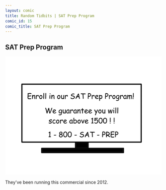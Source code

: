 ```yaml
---
layout: comic
title: Random Tidbits | SAT Prep Program
comic_id: 15
comic_title: SAT Prep Program
---
```


## SAT Prep Program

<img id="img15" src="/assets/images/15.png">

They've been running this commercial since 2012.
